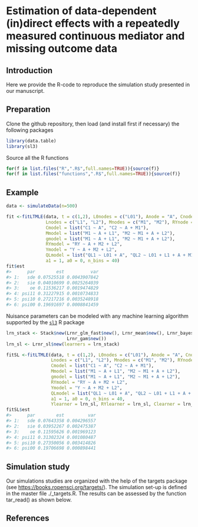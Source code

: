 
<!-- README.md is generated from README.Rmd. Please edit that file -->

# Estimation of data-dependent (in)direct effects with a repeatedly measured continuous mediator and missing outcome data

## Introduction

Here we provide the R-code to reproduce the simulation study presented
in our manuscript.

## Preparation

Clone the github repository, then load (and install first if necessary)
the following packages

``` r
library(data.table)
library(sl3)
```

Source all the R functions

``` r
for(f in list.files("R",".R$",full.names=TRUE)){source(f)}
for(f in list.files("functions",".R$",full.names=TRUE)){source(f)}
```

## Example

``` r
data <- simulateData(n=500)
```

``` r
fit <-fitLTMLE(data, t = c(1,2), L0nodes = c("L01"), Anode = "A", Cnodes = c("C1", "C2"),
               Lnodes = c("L1", "L2"), Mnodes = c("M1", "M2"), RYnode = "RY", Ynode = "Y", 
               Cmodel = list("C1 ~ A", "C2 ~ A + M1"), 
               Mmodel = list("M1 ~ A + L1", "M2 ~ M1 + A + L2"),
               gmodel = list("M1 ~ A + L1", "M2 ~ M1 + A + L2"), 
               RYmodel = "RY ~ A + M2 + L2", 
               Ymodel = "Y ~ A + M2 + L2", 
               QLmodel = list("QL1 ~ L01 + A", "QL2 ~ L01 + L1 + A + M1"),
               a1 = 1, a0 = 0, n_bins = 40)
fit$est
#>      par        est          var
#> 1:   sde 0.07525518 0.0043907842
#> 2:   sie 0.04010699 0.0025264039
#> 3:    oe 0.11536217 0.0019474829
#> 4: psi11 0.31227915 0.0010734833
#> 5: psi10 0.27217216 0.0035248918
#> 6: psi00 0.19691697 0.0008841459
```

Nuisance parameters can be modeled with any machine learning algorithm
supported by the [<tt>`sl3`</tt>](https://github.com/tlverse/sl3) R
package

``` r
lrn_stack <- Stack$new(Lrnr_glm_fast$new(), Lrnr_mean$new(), Lrnr_bayesglm$new(), 
                       Lrnr_gam$new())
lrn_sl <- Lrnr_sl$new(learners = lrn_stack)
```

``` r
fitSL <-fitLTMLE(data, t = c(1,2), L0nodes = c("L01"), Anode = "A", Cnodes = c("C1", "C2"),
                 Lnodes = c("L1", "L2"), Mnodes = c("M1", "M2"), RYnode = "RY", Ynode = "Y", 
                 Cmodel = list("C1 ~ A", "C2 ~ A + M1"), 
                 Mmodel = list("M1 ~ A + L1", "M2 ~ M1 + A + L2"),
                 gmodel = list("M1 ~ A + L1", "M2 ~ M1 + A + L2"), 
                 RYmodel = "RY ~ A + M2 + L2", 
                 Ymodel = "Y ~ A + M2 + L2", 
                 QLmodel = list("QL1 ~ L01 + A", "QL2 ~ L01 + L1 + A + M1"),
                 a1 = 1, a0 = 0, n_bins = 40,
                 Ylearner = lrn_sl, RYlearner = lrn_sl, Clearner = lrn_sl)
fitSL$est
#>      par        est         var
#> 1:   sde 0.07643358 0.004296557
#> 2:   sie 0.03952267 0.002475387
#> 3:    oe 0.11595626 0.001969123
#> 4: psi11 0.31302324 0.001080487
#> 5: psi10 0.27350056 0.003414826
#> 6: psi00 0.19706698 0.000898441
```

## Simulation study

Our simulations studies are organized with the help of the targets
package (see <https://books.ropensci.org/targets/>). The simulation
set-up is defined in the master file ./\_targets.R. The results can be
assessed by the function tar_read() as shown below.

## References
